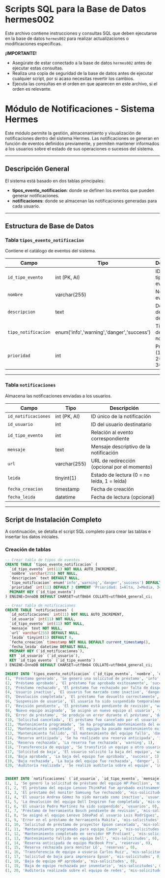 # Scripts SQL para la Base de Datos hermes002

Este archivo contiene instrucciones y consultas SQL que deben ejecutarse en la base de datos `hermes002` para realizar actualizaciones o modificaciones específicas.

**¡IMPORTANTE!**

* Asegúrate de estar conectado a la base de datos `hermes002` antes de ejecutar estas consultas.
* Realiza una copia de seguridad de la base de datos antes de ejecutar cualquier script, por si acaso necesitas revertir los cambios.
* Ejecuta las consultas en el orden en que aparecen en este archivo, si el orden es relevante.


# Módulo de Notificaciones - Sistema Hermes

Este módulo permite la gestión, almacenamiento y visualización de notificaciones dentro del sistema Hermes. Las notificaciones se generan en función de eventos definidos previamente, y permiten mantener informados a los usuarios sobre el estado de sus operaciones o sucesos del sistema.

---

## Descripción General

El sistema está basado en dos tablas principales:

- **tipos_evento_notificacion**: donde se definen los eventos que pueden generar notificaciones.
- **notificaciones**: donde se almacenan las notificaciones generadas para cada usuario.

---

##  Estructura de Base de Datos

### Tabla `tipos_evento_notificacion`

Contiene el catálogo de eventos del sistema.

| Campo | Tipo | Descripción |
| ----- | ---- | ----------- |
| `id_tipo_evento` | int (PK, AI) | ID único del tipo de evento |
| `nombre` | varchar(255) | Nombre del evento |
| `descripcion` | text | Descripción detallada del evento |
| `tipo_notificacion` | enum('info','warning','danger','success') | Tipo visual de la notificación |
| `prioridad` | int | Prioridad (1=Alta, 2=Media, 3=Baja) |

---

###  Tabla `notificaciones`

Almacena las notificaciones enviadas a los usuarios.

| Campo | Tipo | Descripción |
| ----- | ---- | ----------- |
| `id_notificaciones` | int (PK, AI) | ID único de la notificación |
| `id_usuario` | int | ID del usuario destinatario |
| `id_tipo_evento` | int | Relación al evento correspondiente |
| `mensaje` | text | Mensaje descriptivo de la notificación |
| `url` | varchar(255) | URL de redirección (opcional por el momento) |
| `leida` | tinyint(1) | Estado de lectura (0 = no leída, 1 = leída) |
| `fecha_creacion` | timestamp | Fecha de creación |
| `fecha_leida` | datetime | Fecha de lectura (opcional) |

---

##  Script de Instalación Completo

A continuación, se detalla el script SQL completo para crear las tablas e insertar los datos iniciales.

###  Creación de tablas

```sql
-- Crear tabla de tipos de eventos
CREATE TABLE `tipos_evento_notificacion` (
  `id_tipo_evento` int(11) NOT NULL AUTO_INCREMENT,
  `nombre` varchar(255) NOT NULL,
  `descripcion` text DEFAULT NULL,
  `tipo_notificacion` enum('info','warning','danger','success') DEFAULT 'info',
  `prioridad` int(11) DEFAULT 3 COMMENT 'Prioridad: 1=Alta, 2=Media, 3=Baja',
  PRIMARY KEY (`id_tipo_evento`)
) ENGINE=InnoDB DEFAULT CHARSET=utf8mb4 COLLATE=utf8mb4_general_ci;

-- Crear tabla de notificaciones
CREATE TABLE `notificaciones` (
  `id_notificaciones` int(11) NOT NULL AUTO_INCREMENT,
  `id_usuario` int(11) NOT NULL,
  `id_tipo_evento` int(11) NOT NULL,
  `mensaje` text NOT NULL,
  `url` varchar(255) DEFAULT NULL,
  `leida` tinyint(1) DEFAULT 0,
  `fecha_creacion` timestamp NOT NULL DEFAULT current_timestamp(),
  `fecha_leida` datetime DEFAULT NULL,
  PRIMARY KEY (`id_notificaciones`),
  KEY `id_usuario` (`id_usuario`),
  KEY `id_tipo_evento` (`id_tipo_evento`)
) ENGINE=InnoDB DEFAULT CHARSET=utf8mb4 COLLATE=utf8mb4_general_ci;

INSERT INTO `tipos_evento_notificacion` (`id_tipo_evento`, `nombre`, `descripcion`, `tipo_notificacion`, `prioridad`) VALUES
(1, 'Préstamo generado', 'Se generó una solicitud de préstamo', 'info', 2),
(2, 'Préstamo aprobado', 'El préstamo fue aprobado exitosamente', 'success', 1),
(3, 'Préstamo rechazado', 'El préstamo fue rechazado por falta de disponibilidad', 'warning', 1),
(4, 'Usuario inactivo', 'El usuario fue marcado como inactivo', 'danger', 1),
(5, 'Devolución completada', 'El préstamo fue devuelto correctamente', 'success', 3),
(6, 'Suspensión de usuario', 'El usuario ha sido suspendido temporalmente', 'danger', 1),
(7, 'Revisión pendiente', 'El préstamo está pendiente de revisión', 'warning', 2),
(8, 'Nuevo equipo asignado', 'Se asignó un nuevo equipo al usuario', 'success', 2),
(9, 'Error de préstamo', 'Se produjo un error durante el préstamo', 'danger', 1),
(10, 'Solicitud cancelada', 'El préstamo fue cancelado por el usuario', 'warning', 2),
(11, 'Mantenimiento programado', 'Se ha programado mantenimiento del equipo', 'info', 2),
(12, 'Mantenimiento completado', 'El equipo ha pasado mantenimiento exitosamente', 'success', 1),
(13, 'Mantenimiento fallido', 'El mantenimiento del equipo falló', 'danger', 1),
(14, 'Reserva anticipada', 'Se ha realizado una reserva anticipada', 'info', 2),
(15, 'Reserva rechazada', 'La reserva fue rechazada', 'warning', 1),
(16, 'Transferencia de equipo', 'Se transfirió un equipo a otro usuario', 'info', 2),
(17, 'Solicitud de baja', 'El usuario solicitó la baja del equipo', 'warning', 2),
(18, 'Baja aprobada', 'La baja del equipo fue aprobada', 'success', 1),
(19, 'Baja rechazada', 'La baja del equipo fue rechazada', 'danger', 1),
(20, 'Auditoría realizada', 'Se realizó auditoría sobre el equipo', 'info', 3);


INSERT INTO `notificaciones` (`id_usuario`, `id_tipo_evento`, `mensaje`, `url`, `leida`) VALUES 
(1, 1, 'Se generó la solicitud de préstamo del equipo HP Pavilion', 'mis-solicitudes', 0),
(1, 2, 'El préstamo del equipo Lenovo ThinkPad fue aprobado exitosamente', 'mis-solicitudes', 0),
(1, 3, 'El préstamo del monitor Samsung fue rechazado', 'mis-solicitudes', 0),
(1, 4, 'El usuario Andrea Gómez ha sido marcado como inactivo', 'usuarios', 0),
(1, 5, 'La devolución del equipo Dell Inspiron fue completada', 'mis-solicitudes', 0),
(1, 6, 'El usuario Pedro Martínez ha sido suspendido', 'usuarios', 0),
(1, 7, 'Préstamo de herramienta Bosch pendiente de revisión', 'mis-solicitudes', 0),
(1, 8, 'Se asignó el equipo Lenovo IdeaPad al usuario Luis Rodríguez', 'mis-solicitudes', 0),
(1, 9, 'Error en el préstamo de herramienta Makita', 'mis-solicitudes', 0),
(1, 10, 'Solicitud de préstamo de proyector Epson cancelada', 'mis-solicitudes', 0),
(1, 11, 'Mantenimiento programado para equipo Canon', 'mis-solicitudes', 0),
(1, 12, 'Mantenimiento completado en servidor HP Proliant', 'mis-solicitudes', 0),
(1, 13, 'Mantenimiento fallido en equipo Dell', 'mis-solicitudes', 0),
(1, 14, 'Reserva anticipada de equipo MacBook Pro', 'reservas', 0),
(1, 15, 'Reserva rechazada para monitor LG', 'reservas', 0),
(1, 16, 'Transferencia de equipo a usuario Carlos Ruiz', 'mis-solicitudes', 0),
(1, 17, 'Solicitud de baja para impresora Epson', 'mis-solicitudes', 0),
(1, 18, 'Baja de equipo HP aprobada', 'mis-solicitudes', 0),
(1, 19, 'Baja de equipo rechazada por inventario', 'mis-solicitudes', 0),
(1, 20, 'Auditoría realizada sobre el equipo de redes', 'mis-solicitudes', 0);
